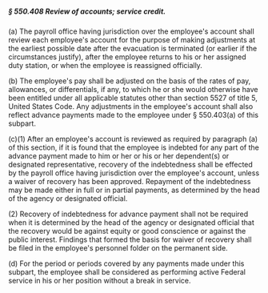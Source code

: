 ##### § 550.408 Review of accounts; service credit. #####

(a) The payroll office having jurisdiction over the employee's account shall review each employee's account for the purpose of making adjustments at the earliest possible date after the evacuation is terminated (or earlier if the circumstances justify), after the employee returns to his or her assigned duty station, or when the employee is reassigned officially.

(b) The employee's pay shall be adjusted on the basis of the rates of pay, allowances, or differentials, if any, to which he or she would otherwise have been entitled under all applicable statutes other than section 5527 of title 5, United States Code. Any adjustments in the employee's account shall also reflect advance payments made to the employee under § 550.403(a) of this subpart.

(c)(1) After an employee's account is reviewed as required by paragraph (a) of this section, if it is found that the employee is indebted for any part of the advance payment made to him or her or his or her dependent(s) or designated representative, recovery of the indebtedness shall be effected by the payroll office having jurisdiction over the employee's account, unless a waiver of recovery has been approved. Repayment of the indebtedness may be made either in full or in partial payments, as determined by the head of the agency or designated official.

(2) Recovery of indebtedness for advance payment shall not be required when it is determined by the head of the agency or designated official that the recovery would be against equity or good conscience or against the public interest. Findings that formed the basis for waiver of recovery shall be filed in the employee's personnel folder on the permanent side.

(d) For the period or periods covered by any payments made under this subpart, the employee shall be considered as performing active Federal service in his or her position without a break in service.